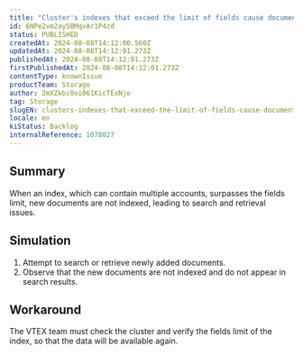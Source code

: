 ```yaml
---
title: "Cluster's indexes that exceed the limit of fields cause documents to fail to be indexed."
id: 6NPe2vm2ay5BMqvAr1P4zd
status: PUBLISHED
createdAt: 2024-08-08T14:12:00.560Z
updatedAt: 2024-08-08T14:12:01.273Z
publishedAt: 2024-08-08T14:12:01.273Z
firstPublishedAt: 2024-08-08T14:12:01.273Z
contentType: knownIssue
productTeam: Storage
author: 2mXZkbi0oi061KicTExNjo
tag: Storage
slugEN: clusters-indexes-that-exceed-the-limit-of-fields-cause-documents-to-fail-to-be-indexed
locale: en
kiStatus: Backlog
internalReference: 1078027
---
```


## Summary


When an index, which can contain multiple accounts, surpasses the fields limit, new documents are not indexed, leading to search and retrieval issues.


##

## Simulation



1. Attempt to search or retrieve newly added documents.
2. Observe that the new documents are not indexed and do not appear in search results.


##

## Workaround


The VTEX team must check the cluster and verify the fields limit of the index, so that the data will be available again.





